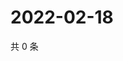# 2022-02-18

共 0 条

<!-- BEGIN WEIBO -->
<!-- 最后更新时间 Fri Feb 18 2022 06:00:54 GMT+0800 (China Standard Time) -->

<!-- END WEIBO -->
